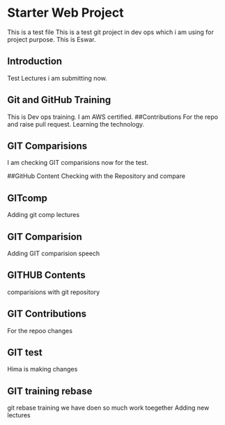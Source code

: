 # Starter Web Project

This is a test file
This is  a test git project in dev ops which i am using for project purpose. This is Eswar.

## Introduction
Test Lectures i am submitting now.

## Git and GitHub Training
This is Dev ops training.
I am AWS certified.
##Contributions
For the repo and raise pull request.
Learning the technology.

## GIT Comparisions
I am checking GIT comparisions now for the test.

##GitHub Content 
Checking with the Repository and compare
## GITcomp
Adding git comp lectures 

## GIT Comparision
Adding GIT comparision speech
## GITHUB Contents
comparisions with git repository
## GIT Contributions
For the repoo changes

## GIT test
Hima is making changes

## GIT training rebase
git rebase training
we have doen so much work toegether
Adding new lectures
